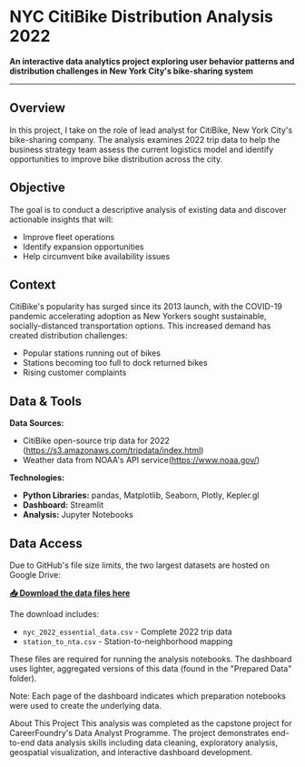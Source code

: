 # NYC CitiBike Distribution Analysis 2022

**An interactive data analytics project exploring user behavior patterns and distribution challenges in New York City's bike-sharing system**

---

## Overview

In this project, I take on the role of lead analyst for CitiBike, New York City's bike-sharing company. The analysis examines 2022 trip data to help the business strategy team assess the current logistics model and identify opportunities to improve bike distribution across the city.

## Objective

The goal is to conduct a descriptive analysis of existing data and discover actionable insights that will:
- Improve fleet operations
- Identify expansion opportunities
- Help circumvent bike availability issues


## Context

CitiBike's popularity has surged since its 2013 launch, with the COVID-19 pandemic accelerating adoption as New Yorkers sought sustainable, socially-distanced transportation options. This increased demand has created distribution challenges:
- Popular stations running out of bikes
- Stations becoming too full to dock returned bikes
- Rising customer complaints

## Data & Tools

**Data Sources:**
- CitiBike open-source trip data for 2022 (https://s3.amazonaws.com/tripdata/index.html)
- Weather data from NOAA's API service(https://www.noaa.gov/)

**Technologies:**
- **Python Libraries:** pandas, Matplotlib, Seaborn, Plotly, Kepler.gl
- **Dashboard:** Streamlit
- **Analysis:** Jupyter Notebooks

## Data Access

Due to GitHub's file size limits, the two largest datasets are hosted on Google Drive:

**[📥 Download the data files here](https://drive.google.com/drive/folders/18dn7QjYPa3z1ZIkUEGr9zHzWnwQxSUMz)**

The download includes:
- `nyc_2022_essential_data.csv` - Complete 2022 trip data
- `station_to_nta.csv` - Station-to-neighborhood mapping

These files are required for running the analysis notebooks. The dashboard uses lighter, aggregated versions of this data (found in the "Prepared Data" folder).

Note: Each page of the dashboard indicates which preparation notebooks were used to create the underlying data.

About This Project
This analysis was completed as the capstone project for CareerFoundry's Data Analyst Programme. The project demonstrates end-to-end data analysis skills including data cleaning, exploratory analysis, geospatial visualization, and interactive dashboard development.


